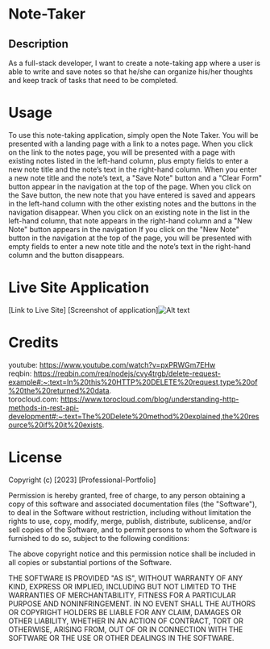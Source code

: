 # Note-Taker

## Description
As a full-stack developer, I want to create a note-taking app where a user is able to write and save notes so that he/she can organize his/her thoughts and keep track of tasks that need to be completed.

# Usage
To use this note-taking application, simply open the Note Taker.  You will be presented with a landing page with a link to a notes page.  When you click on the link to the notes page, you will be presented with a page with existing notes listed in the left-hand column, plus empty fields to enter a new note title and the note’s text in the right-hand column.  When you enter a new note title and the note’s text, a "Save Note" button and a "Clear Form" button appear in the navigation at the top of the page.  When you click on the Save button, the new note that you have entered is saved and appears in the left-hand column with the other existing notes and the buttons in the navigation disappear.  When you click on an existing note in the list in the left-hand column,  that note appears in the right-hand column and a "New Note" button appears in the navigation
If you click on the "New Note" button in the navigation at the top of the page, you will be presented with empty fields to enter a new note title and the note’s text in the right-hand column and the button disappears.

# Live Site Application
[Link to Live Site]
[Screenshot of application]![Alt text](Note-Taker.png)

# Credits
youtube: https://www.youtube.com/watch?v=pxPRWGm7EHw <br>
reqbin:  https://reqbin.com/req/nodejs/cvy4trgb/delete-request-example#:~:text=In%20this%20HTTP%20DELETE%20request,type%20of%20the%20returned%20data. <br>
torocloud.com: https://www.torocloud.com/blog/understanding-http-methods-in-rest-api-development#:~:text=The%20Delete%20method%20explained,the%20resource%20if%20it%20exists.

# License
Copyright (c) [2023] [Professional-Portfolio]

Permission is hereby granted, free of charge, to any person obtaining a copy
of this software and associated documentation files (the "Software"), to deal
in the Software without restriction, including without limitation the rights
to use, copy, modify, merge, publish, distribute, sublicense, and/or sell
copies of the Software, and to permit persons to whom the Software is
furnished to do so, subject to the following conditions:

The above copyright notice and this permission notice shall be included in all
copies or substantial portions of the Software.

THE SOFTWARE IS PROVIDED "AS IS", WITHOUT WARRANTY OF ANY KIND, EXPRESS OR
IMPLIED, INCLUDING BUT NOT LIMITED TO THE WARRANTIES OF MERCHANTABILITY,
FITNESS FOR A PARTICULAR PURPOSE AND NONINFRINGEMENT. IN NO EVENT SHALL THE
AUTHORS OR COPYRIGHT HOLDERS BE LIABLE FOR ANY CLAIM, DAMAGES OR OTHER
LIABILITY, WHETHER IN AN ACTION OF CONTRACT, TORT OR OTHERWISE, ARISING FROM,
OUT OF OR IN CONNECTION WITH THE SOFTWARE OR THE USE OR OTHER DEALINGS IN THE
SOFTWARE.